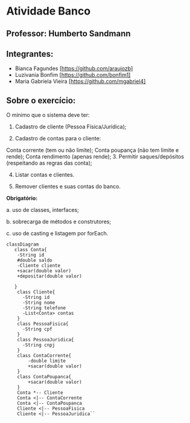 # Atividade Banco
## Professor: Humberto Sandmann
## Integrantes:
- Bianca Fagundes [https://github.com/araujozb]
- Luzivania Bonfim [https://github.com/bonfim1]
- Maria Gabriela Vieira [https://github.com/mgabriel4]

## Sobre o exercício:
O mínimo que o sistema deve ter:

1. Cadastro de cliente (Pessoa Física/Jurídica);

2. Cadastro de contas para o cliente:

Conta corrente (tem ou não limite);
Conta poupança (não tem limite e rende);
Conta rendimento (apenas rende);
3. Permitir saques/depósitos (respeitando as regras das conta);

4. Listar contas e clientes.

5. Remover clientes e suas contas do banco.

**Obrigatório:**

a. uso de classes, interfaces;

b. sobrecarga de métodos e construtores;

c. uso de casting e listagem por forEach.

```mermaid
classDiagram
   class Conta{
    -String id
    #double saldo
    -Cliente cliente
    +sacar(double valor)
    +depositar(double valor)

   }
    class Cliente{
      -String id
      -String nome
      -String telefone
      -List<Conta> contas
    }
    class PessoaFisica{
      -String cpf
    }
    class PessoaJuridica{
      -String cnpj
    }
    class ContaCorrente{
        -double limite
        +sacar(double valor)
    }
    class ContaPoupanca{
        +sacar(double valor)
    }
    Conta *-- Cliente
    Conta <|-- ContaCorrente
    Conta <|-- ContaPoupanca
    Cliente <|-- PessoaFisica
    Cliente <|-- PessoaJuridica``
